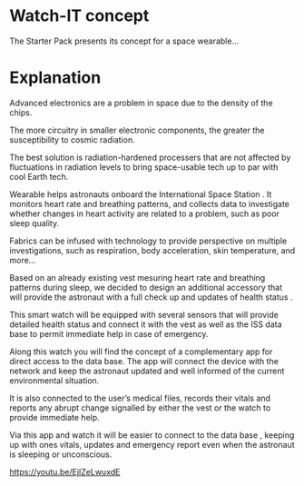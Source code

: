 # Watch-IT concept
The Starter Pack presents its concept for a space wearable...

# Explanation

Advanced electronics are a problem in space due to the density of the chips. 

The more circuitry in smaller electronic components, 
the greater the susceptibility to cosmic radiation. 

The best solution is radiation-hardened processers that are not affected 
by fluctuations in radiation levels to bring space-usable tech up to par with cool Earth tech.

Wearable helps astronauts onboard the International Space Station . 
It monitors heart rate and breathing patterns, and collects data to investigate whether 
changes in heart activity are related to a problem, such as poor sleep quality. 

Fabrics can be infused with technology to provide perspective on multiple investigations, 
such as respiration, body acceleration, skin temperature, and more...


Based on an already existing vest mesuring heart rate and breathing patterns during sleep, 
we decided to design an additional accessory that will provide the astronaut with a full check 
up and  updates of health status .

This smart watch will be equipped with several sensors that will provide detailed health status 
and connect it with the vest as well as the ISS data base to permit immediate help in case of emergency.

Along this watch you will find the concept of a complementary app for direct access to the data base.
The app will connect the device with the network and keep the astronaut updated and well informed of 
the current environmental situation. 

It is also connected to the user’s medical files, records their vitals and reports any abrupt change 
signalled by either the vest or the watch to provide immediate help.

Via this app and watch it will be easier to connect to the data base , keeping up with ones vitals, 
updates and emergency report even when the astronaut is sleeping or unconscious. 

https://youtu.be/EjIZeLwuxdE
